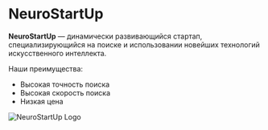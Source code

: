 # NeuroStartUp

**NeuroStartUp** — динамически развивающийся стартап, специализирующийся на поиске и использовании новейших технологий искусственного интеллекта.

Наши преимущества:
- Высокая точность поиска
- Высокая скорость поиска
- Низкая цена

![NeuroStartUp Logo](https://neurostartup.ru/static/img/logo.png)
